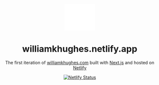 <div align="center">
  <img alt="Logo" src="https://raw.githubusercontent.com/willhughes11/wkh-portfolio-project/main/public/media/doubleU.png" width="100" />
</div>
<h1 align="center">
  williamkhughes.netlify.app
</h1>
<p align="center">
  The first iteration of <a href="https://williamkhughes.netlify.app" target="_blank">williamkhughes.com</a> built with <a href="https://nextjs.org/" target="_blank">Next.js</a> and hosted on <a href="https://www.netlify.com/" target="_blank">Netlify</a>
</p>
<p align="center">
  <a href="https://app.netlify.com/sites/fastidious-vacherin-fbf321/deploys" target="_blank">
    <img src="https://api.netlify.com/api/v1/badges/1963b488-7b78-48c9-9e2d-6fb5e47ab3af/deploy-status" alt="Netlify Status" />
  </a>
</p>
